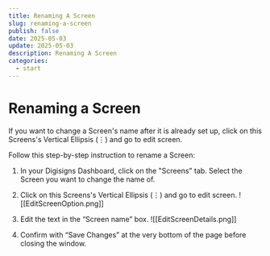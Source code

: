 ```yaml
---
title: Renaming A Screen
slug: renaming-a-screen
publish: false
date: 2025-05-03
update: 2025-05-03
description: Renaming A Screen
categories:
  - start
---
```


Renaming a Screen
=================

If you want to change a Screen's name after it is already set up, click on this Screens's Vertical Ellipsis (⋮) and go to edit screen.

Follow this step-by-step instruction to rename a Screen:

1. In your Digisigns Dashboard, click on the "Screens" tab. Select the Screen you want to change the name of.

2. Click on this Screens's Vertical Ellipsis (⋮) and go to edit screen.
![[EditScreenOption.png]]

3. Edit the text in the “Screen name” box.
![[EditScreenDetails.png]]
4. Confirm with “Save Changes” at the very bottom of the page before closing the window.
